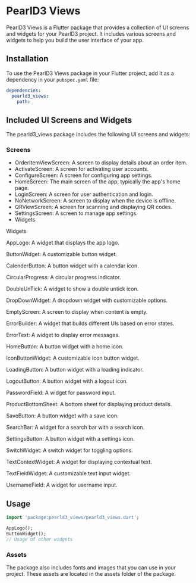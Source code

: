 # PearlD3 Views

PearlD3 Views is a Flutter package that provides a collection of UI screens and widgets for your PearlD3 project. It includes various screens and widgets to help you build the user interface of your app.

## Installation

To use the PearlD3 Views package in your Flutter project, add it as a dependency in your `pubspec.yaml` file:

```yaml
dependencies:
  pearld3_views: 
    path:
```
## Included UI Screens and Widgets

The pearld3_views package includes the following UI screens and widgets:

### Screens
- OrderItemViewScreen: A screen to display details about an order item.
- ActivateScreen: A screen for activating user accounts.
- ConfigureScreen: A screen for configuring app settings.
- HomeScreen: The main screen of the app, typically the app's home page.
- LoginScreen: A screen for user authentication and login.
- NoNetworkScreen: A screen to display when the device is offline.
- QRViewScreen: A screen for scanning and displaying QR codes.
- SettingsScreen: A screen to manage app settings.
- Widgets

Widgets 

AppLogo: A widget that displays the app logo.

ButtonWidget: A customizable button widget.

CalenderButton: A button widget with a calendar icon.

CircularProgress: A circular progress indicator.

DoubleUnTick: A widget to show a double untick icon.

DropDownWidget: A dropdown widget with customizable options.

EmptyScreen: A screen to display when content is empty.

ErrorBuilder: A widget that builds different UIs based on error states.

ErrorText: A widget to display error messages.

HomeButton: A button widget with a home icon.

IconButtonWidget: A customizable icon button widget.

LoadingButton: A button widget with a loading indicator.

LogoutButton: A button widget with a logout icon.

PasswordField: A widget for password input.

ProductBottomSheet: A bottom sheet for displaying product details.

SaveButton: A button widget with a save icon.

SearchBar: A widget for a search bar with a search icon.

SettingsButton: A button widget with a settings icon.

SwitchWidget: A switch widget for toggling options.

TextContextWidget: A widget for displaying contextual text.

TextFieldWidget: A customizable text input widget.

UsernameField: A widget for username input.

## Usage
```dart
import 'package:pearld3_views/pearld3_views.dart';

AppLogo();
ButtonWidget();
// Usage of other widgets
```

### Assets

The package also includes fonts and images that you can use in your project. These assets are located in the assets folder of the package.